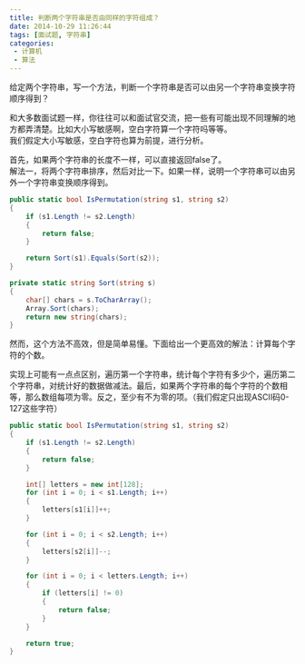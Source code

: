 ```yaml
---
title: 判断两个字符串是否由同样的字符组成？
date: 2014-10-29 11:26:44
tags: [面试题, 字符串]
categories: 
 - 计算机
 - 算法
---
```

给定两个字符串，写一个方法，判断一个字符串是否可以由另一个字符串变换字符顺序得到？

和大多数面试题一样，你往往可以和面试官交流，把一些有可能出现不同理解的地方都弄清楚。比如大小写敏感啊，空白字符算一个字符吗等等。  
我们假定大小写敏感，空白字符也算为前提，进行分析。

首先，如果两个字符串的长度不一样，可以直接返回false了。  
解法一，将两个字符串排序，然后对比一下。如果一样，说明一个字符串可以由另外一个字符串变换顺序得到。  
``` csharp
public static bool IsPermutation(string s1, string s2)
{
    if (s1.Length != s2.Length)
    {
        return false;
    }

    return Sort(s1).Equals(Sort(s2));
}

private static string Sort(string s)
{
    char[] chars = s.ToCharArray();
    Array.Sort(chars);
    return new string(chars);
}
```
然而，这个方法不高效，但是简单易懂。下面给出一个更高效的解法：计算每个字符的个数。

实现上可能有一点点区别，遍历第一个字符串，统计每个字符有多少个，遍历第二个字符串，对统计好的数据做减法。最后，如果两个字符串的每个字符的个数相等，那么数组每项为零。反之，至少有不为零的项。（我们假定只出现ASCII码0-127这些字符）
``` csharp
public static bool IsPermutation(string s1, string s2)
{
    if (s1.Length != s2.Length)
    {
        return false;
    }

    int[] letters = new int[128];
    for (int i = 0; i < s1.Length; i++)
    {
        letters[s1[i]]++;
    }

    for (int i = 0; i < s2.Length; i++)
    {
        letters[s2[i]]--;
    }

    for (int i = 0; i < letters.Length; i++)
    {
        if (letters[i] != 0)
        {
            return false;
        }
    }

    return true;
}
```

